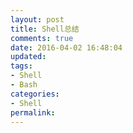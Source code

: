 ```yaml
---
layout: post
title: Shell总结
comments: true
date: 2016-04-02 16:48:04
updated:
tags:
- Shell
- Bash
categories:
- Shell
permalink:
---
```

